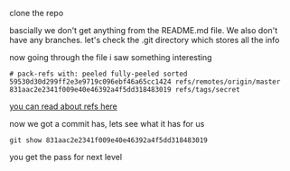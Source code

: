 clone the repo

bascially we don't get anything from the README.md file. 
We also don't have any branches. let's check the .git directory which stores all the info


now going through the file i saw something interesting

```shell
# pack-refs with: peeled fully-peeled sorted 
59530d30d299ff2e3e9719c096ebf46a65cc1424 refs/remotes/origin/master
831aac2e2341f009e40e46392a4f5dd318483019 refs/tags/secret
```

[you can read about refs here](https://www.atlassian.com/git/tutorials/refs-and-the-reflog)


now we got a commit has, lets see what it has for us

```shell
git show 831aac2e2341f009e40e46392a4f5dd318483019
```

you get the pass for next level